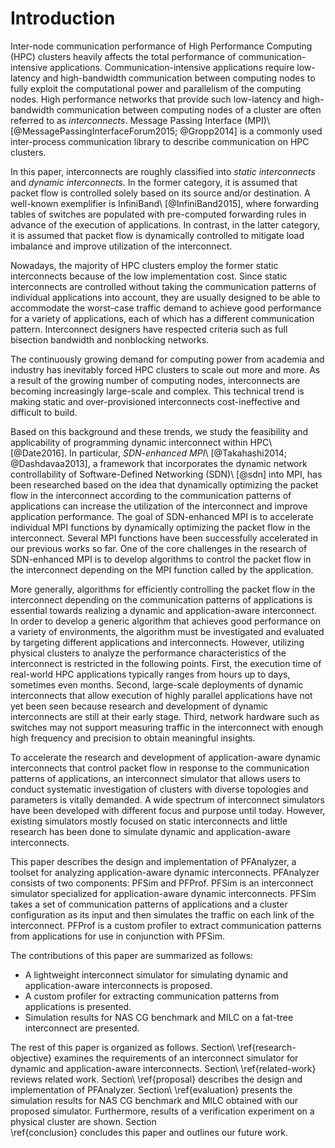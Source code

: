 # Introduction

<!-- 通信性能の重要性 -->
Inter-node communication performance of High Performance Computing (HPC)
clusters heavily affects the total performance of communication-intensive
applications. Communication-intensive applications require low-latency and
high-bandwidth communication between computing nodes to fully exploit the
computational power and parallelism of the computing nodes. High performance
networks that provide such low-latency and high-bandwidth communication
between computing nodes of a cluster are often referred to as _interconnects_.
Message Passing Interface (MPI)\ [@MessagePassingInterfaceForum2015;
@Gropp2014] is a commonly used inter-process communication library to describe
communication on HPC clusters.

<!-- 静的相互結合網と動的相互結合網の定義 -->
In this paper, interconnects are roughly classified into _static interconnects_
and _dynamic interconnects_. In the former category, it is assumed that packet
flow is controlled solely based on its source and/or destination. A well-known
exemplifier is InfiniBand\ [@InfiniBand2015], where forwarding tables of
switches are populated with pre-computed forwarding rules in advance of the
execution of applications. In contrast, in the latter category, it is assumed
that packet flow  is dynamically controlled to mitigate load imbalance and
improve utilization of the interconnect.

<!-- 現在の相互結合網のトレンド (静的、それ故の過剰投資) -->
Nowadays, the majority of HPC clusters employ the former static interconnects
because of the low implementation cost. Since static interconnects are
controlled without taking the communication patterns of individual
applications into account, they are usually designed to be able to accommodate
the worst-case traffic demand to achieve good performance for a variety of
applications, each of which has a different communication pattern.
Interconnect designers have respected criteria such as full bisection
bandwidth and nonblocking networks.

<!-- 相互結合網の大規模・複雑化と静的な相互結合網の限界 -->
The continuously growing demand for computing power from academia and industry
has inevitably forced HPC clusters to scale out more and more. As a result of
the growing number of computing nodes, interconnects are becoming increasingly
large-scale and complex. This technical trend is making static and
over-provisioned interconnects cost-ineffective and difficult to build.

<!-- 動的な相互結合網の提案 + SDN-enhanced MPI -->
Based on this background and these trends, we study the feasibility
and applicability of programming dynamic interconnect within
HPC\ [@Date2016]. In particular, _SDN-enhanced MPI_\ [@Takahashi2014;
@Dashdavaa2013], a framework that incorporates the dynamic network
controllability of Software-Defined Networking (SDN)\ [@sdn] into MPI, has been
researched based on the idea that dynamically optimizing the packet flow in
the interconnect according to the communication patterns of applications can
increase the utilization of the interconnect and improve application performance.
The goal of SDN-enhanced MPI is to accelerate individual MPI functions by
dynamically optimizing the packet flow in the interconnect. Several
MPI functions have been successfully accelerated in our previous works so far. One of
the core challenges in the research of SDN-enhanced MPI is to develop
algorithms to control the packet flow in the interconnect depending on the
MPI function called by the application.

<!-- 動的な相互結合網の実機での研究開発の難しさ -->
More generally, algorithms for efficiently controlling the packet flow in
the interconnect depending on the communication patterns of applications is
essential towards realizing a dynamic and application-aware interconnect. In
order to develop a generic algorithm that achieves good performance on a
variety of environments, the algorithm must be investigated and evaluated
by targeting different applications and interconnects. However, utilizing
physical clusters to analyze the performance characteristics of the
interconnect is restricted in the following points. First, the execution time
of real-world HPC applications typically ranges from hours up to days,
sometimes even months. Second, large-scale deployments of dynamic interconnects
that allow execution of highly parallel applications have not yet been seen
because research and development of dynamic interconnects are still at their
early stage. Third, network hardware such as switches may not support
measuring traffic in the interconnect with enough high frequency and precision
to obtain meaningful insights.

<!-- シミュレータの有用性 -->
To accelerate the research and development of application-aware dynamic
interconnects that control packet flow in response to the communication
patterns of applications, an interconnect simulator that allows users to
conduct systematic investigation of clusters with diverse topologies and
parameters is vitally demanded. A wide spectrum of interconnect simulators
have been developed with different focus and purpose until today. However,
existing simulators mostly focused on static interconnects and little research
has been done to simulate dynamic and application-aware interconnects.

<!-- この論文でつくるシミュレータ -->
This paper describes the design and implementation of PFAnalyzer, a toolset
for analyzing  application-aware dynamic interconnects. PFAnalyzer consists of
two components: PFSim and PFProf. PFSim is an interconnect simulator
specialized for application-aware dynamic interconnects. PFSim takes a set of
communication patterns of applications and a cluster configuration as its
input and then simulates the traffic on each link of the interconnect. PFProf
is a custom profiler to extract communication patterns from applications
for use in conjunction with PFSim.

<!-- この論文の貢献 -->
The contributions of this paper are summarized as follows:

- A lightweight interconnect simulator for simulating dynamic and
  application-aware interconnects is proposed.
- A custom profiler for extracting communication patterns from applications is
  presented.
- Simulation results for NAS CG benchmark and MILC on a fat-tree interconnect
  are presented.

<!-- アウトライン -->
The rest of this paper is organized as follows.
Section\ \ref{research-objective} examines the requirements of an interconnect
simulator for dynamic and application-aware interconnects.
Section\ \ref{related-work} reviews related work. Section\ \ref{proposal}
describes the design and implementation of PFAnalyzer.
Section\ \ref{evaluation} presents the simulation results for NAS CG benchmark
and MILC obtained with our proposed simulator. Furthermore, results of a
verification experiment on a physical cluster are shown. Section\
\ref{conclusion} concludes this paper and outlines our future work.
